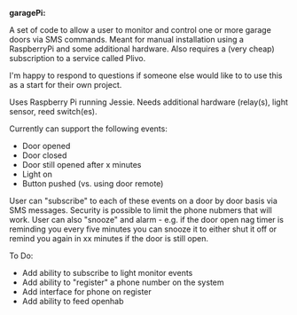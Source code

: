 **garagePi:**

A set of code to allow a user to monitor and control one or more garage doors via SMS commands. Meant for manual installation using a RaspberryPi and some additional hardware. Also requires a (very cheap) subscription to a service called Plivo. 

I'm happy to respond to questions if someone else would like to to use this as a start for their own project. 

Uses Raspberry Pi running Jessie. Needs additional hardware (relay(s), light sensor, reed switch(es).


Currently can support the following events:
 - Door opened 
 - Door closed
 - Door still opened after x minutes
 - Light on
 - Button pushed (vs. using door remote)

User can "subscribe" to each of these events on a door by door basis via SMS messages. Security is possible to limit the phone nubmers that will work. User can also "snooze" and alarm - e.g. if the door open nag timer is reminding you every five minutes you can snooze it to either shut it off or remind you again in xx minutes if the door is still open.

To Do:
 - Add ability to subscribe to light monitor events
 - Add ability to "register" a phone number on the system
 - Add interface for phone on register
 - Add ability to feed openhab